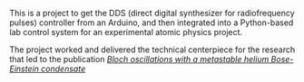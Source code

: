This is a project to get the DDS (direct digital synthesizer for radiofrequency pulses) controller from an Arduino, and then integrated into a Python-based lab control system for an experimental atomic physics project. 

The project worked and delivered the technical centerpiece for the research that led to the publication [*Bloch oscillations with a metastable helium Bose-Einstein condensate*](https://journals.aps.org/pra/abstract/10.1103/PhysRevA.102.061302)
